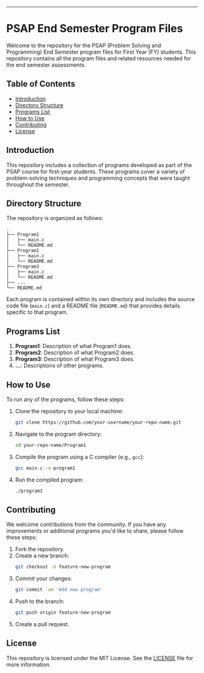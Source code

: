 
---

# PSAP End Semester Program Files

Welcome to the repository for the PSAP (Problem Solving and Programming) End Semester program files for First Year (FY) students. This repository contains all the program files and related resources needed for the end semester assessments.

## Table of Contents

- [Introduction](#introduction)
- [Directory Structure](#directory-structure)
- [Programs List](#programs-list)
- [How to Use](#how-to-use)
- [Contributing](#contributing)
- [License](#license)

## Introduction

This repository includes a collection of programs developed as part of the PSAP course for first-year students. These programs cover a variety of problem-solving techniques and programming concepts that were taught throughout the semester.

## Directory Structure

The repository is organized as follows:

```
.
├── Program1
│   ├── main.c
│   └── README.md
├── Program2
│   ├── main.c
│   └── README.md
├── Program3
│   ├── main.c
│   └── README.md
├── ...
└── README.md
```

Each program is contained within its own directory and includes the source code file (`main.c`) and a README file (`README.md`) that provides details specific to that program.

## Programs List

1. **Program1**: Description of what Program1 does.
2. **Program2**: Description of what Program2 does.
3. **Program3**: Description of what Program3 does.
4. **...**: Descriptions of other programs.

## How to Use

To run any of the programs, follow these steps:

1. Clone the repository to your local machine:
   ```bash
   git clone https://github.com/your-username/your-repo-name.git
   ```

2. Navigate to the program directory:
   ```bash
   cd your-repo-name/Program1
   ```

3. Compile the program using a C compiler (e.g., `gcc`):
   ```bash
   gcc main.c -o program1
   ```

4. Run the compiled program:
   ```bash
   ./program1
   ```

## Contributing

We welcome contributions from the community. If you have any improvements or additional programs you'd like to share, please follow these steps:

1. Fork the repository.
2. Create a new branch:
   ```bash
   git checkout -b feature-new-program
   ```
3. Commit your changes:
   ```bash
   git commit -am 'Add new program'
   ```
4. Push to the branch:
   ```bash
   git push origin feature-new-program
   ```
5. Create a pull request.

## License

This repository is licensed under the MIT License. See the [LICENSE](LICENSE) file for more information.


